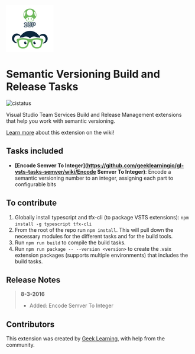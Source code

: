 ![Icon](https://github.com/geeklearningio/gl-vsts-tasks-semver/blob/master/Extension/extension-icon.png)

# Semantic Versioning Build and Release Tasks

![cistatus](https://geeklearning.visualstudio.com/_apis/public/build/definitions/f841b266-7595-4d01-9ee1-4864cf65aa73/49/badge)

Visual Studio Team Services Build and Release Management extensions that help you work with semantic versioning.

[Learn more](https://github.com/geeklearningio/gl-vsts-tasks-semver/wiki) about this extension on the wiki!

## Tasks included

* **[Encode Semver To Integer](https://github.com/geeklearningio/gl-vsts-tasks-semver/wiki/Encode Semver To Integer)**: Encode a semantic versioning number to an integer, assigning each part to configurable bits

## To contribute

1. Globally install typescript and tfx-cli (to package VSTS extensions): `npm install -g typescript tfx-cli`
2. From the root of the repo run `npm install`. This will pull down the necessary modules for the different tasks and for the build tools.
3. Run `npm run build` to compile the build tasks.
4. Run `npm run package -- --version <version>` to create the .vsix extension packages (supports multiple environments) that includes the build tasks.

## Release Notes

> **8-3-2016**
> - Added: Encode Semver To Integer

## Contributors

This extension was created by [Geek Learning](http://geeklearning.io/), with help from the community.
